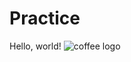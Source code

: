 # Practice
Hello, world!
![coffee logo](https://user-images.githubusercontent.com/49373850/114300369-0d7bed80-9ad1-11eb-9cd8-79b40b874423.png)

